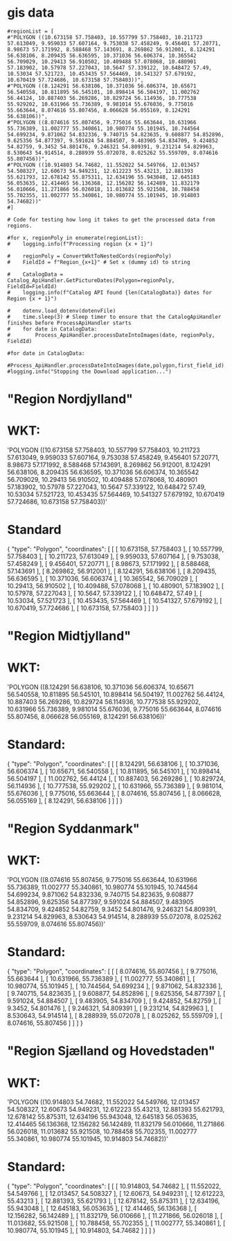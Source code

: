 # gis data

    #regionList = [
    #"POLYGON ((10.673158 57.758403, 10.557799 57.758403, 10.211723 57.613049, 9.959033 57.607164, 9.753038 57.458249, 9.456401 57.20771, 8.98673 57.171992, 8.588468 57.143691, 8.269862 56.912001, 8.124291 56.638106, 8.209435 56.636595, 10.371036 56.606374, 10.365542 56.709029, 10.29413 56.910502, 10.409488 57.078068, 10.480901 57.183902, 10.57978 57.227043, 10.5647 57.339122, 10.648472 57.49, 10.53034 57.521723, 10.453435 57.564469, 10.541327 57.679192, 10.670419 57.724686, 10.673158 57.758403))",
    #"POLYGON ((8.124291 56.638106, 10.371036 56.606374, 10.65671 56.540558, 10.811895 56.545101, 10.898414 56.504197, 11.002762 56.44124, 10.887403 56.269286, 10.829724 56.114936, 10.777538 55.929202, 10.631966 55.736389, 9.981014 55.676036, 9.775016 55.663644, 8.074616 55.807456, 8.066628 56.055169, 8.124291 56.638106))",
    #"POLYGON ((8.074616 55.807456, 9.775016 55.663644, 10.631966 55.736389, 11.002777 55.340861, 10.980774 55.101945, 10.744564 54.699234, 9.871062 54.832336, 9.740715 54.823635, 9.608877 54.852896, 9.625356 54.877397, 9.591024 54.884507, 9.483905 54.834709, 9.424852 54.82759, 9.3452 54.801476, 9.246321 54.809391, 9.231214 54.829963, 8.530643 54.914514, 8.288939 55.072078, 8.025262 55.559709, 8.074616 55.807456))",
    #"POLYGON ((10.914803 54.74682, 11.552022 54.549766, 12.013457 54.508327, 12.60673 54.949231, 12.612223 55.43213, 12.881393 55.621793, 12.678142 55.875311, 12.634196 55.943048, 12.645183 56.053635, 12.414465 56.136368, 12.156282 56.142489, 11.832179 56.010666, 11.271866 56.026018, 11.013682 55.921508, 10.788458 55.702355, 11.002777 55.340861, 10.980774 55.101945, 10.914803 54.74682))"
    #]

    # Code for testing how long it takes to get the processed data from regions.

    #for x, regionPoly in enumerate(regionList):
    #    logging.info(f"Processing region {x + 1}")

    #    regionPoly = ConvertWktToNestedCords(regionPoly)
    #    FieldId = f"Region_{x+1}" # Set x (dummy id) to string

    #    CatalogData = Catalog_ApiHandler.GetPictureDates(Polygon=regionPoly, FieldId=FieldId)
    #    logging.info(f"Catalog API found {len(CatalogData)} dates for Region {x + 1}")

    #    dotenv.load_dotenv(dotenvFile)
    #    time.sleep(3) # Sleep timer to ensure that the CatalogApiHandler finishes before ProcessApiHandler starts
    #    for date in CatalogData:
    #        Process_ApiHandler.processDateIntoImages(date, regionPoly, FieldId)  

    #for date in CatalogData:
        #Process_ApiHandler.processDateIntoImages(date,polygon,first_field_id)   
    #logging.info("Stopping the Download application...")

# "Region Nordjylland"
# WKT:
'POLYGON ((10.673158 57.758403, 10.557799 57.758403, 10.211723 57.613049, 9.959033 57.607164, 9.753038 57.458249, 9.456401 57.20771, 8.98673 57.171992, 8.588468 57.143691, 8.269862 56.912001, 8.124291 56.638106, 8.209435 56.636595, 10.371036 56.606374, 10.365542 56.709029, 10.29413 56.910502, 10.409488 57.078068, 10.480901 57.183902, 10.57978 57.227043, 10.5647 57.339122, 10.648472 57.49, 10.53034 57.521723, 10.453435 57.564469, 10.541327 57.679192, 10.670419 57.724686, 10.673158 57.758403))'
# Standard
{
  "type": "Polygon",
  "coordinates": [
    [
      [
        10.673158,
        57.758403
      ],
      [
        10.557799,
        57.758403
      ],
      [
        10.211723,
        57.613049
      ],
      [
        9.959033,
        57.607164
      ],
      [
        9.753038,
        57.458249
      ],
      [
        9.456401,
        57.20771
      ],
      [
        8.98673,
        57.171992
      ],
      [
        8.588468,
        57.143691
      ],
      [
        8.269862,
        56.912001
      ],
      [
        8.124291,
        56.638106
      ],
      [
        8.209435,
        56.636595
      ],
      [
        10.371036,
        56.606374
      ],
      [
        10.365542,
        56.709029
      ],
      [
        10.29413,
        56.910502
      ],
      [
        10.409488,
        57.078068
      ],
      [
        10.480901,
        57.183902
      ],
      [
        10.57978,
        57.227043
      ],
      [
        10.5647,
        57.339122
      ],
      [
        10.648472,
        57.49
      ],
      [
        10.53034,
        57.521723
      ],
      [
        10.453435,
        57.564469
      ],
      [
        10.541327,
        57.679192
      ],
      [
        10.670419,
        57.724686
      ],
      [
        10.673158,
        57.758403
      ]
    ]
  ]
}

#  "Region Midtjylland"
# WKT:
'POLYGON ((8.124291 56.638106, 10.371036 56.606374, 10.65671 56.540558, 10.811895 56.545101, 10.898414 56.504197, 11.002762 56.44124, 10.887403 56.269286, 10.829724 56.114936, 10.777538 55.929202, 10.631966 55.736389, 9.981014 55.676036, 9.775016 55.663644, 8.074616 55.807456, 8.066628 56.055169, 8.124291 56.638106))'
# Standard:
{
  "type": "Polygon",
  "coordinates": [
    [
      [
        8.124291,
        56.638106
      ],
      [
        10.371036,
        56.606374
      ],
      [
        10.65671,
        56.540558
      ],
      [
        10.811895,
        56.545101
      ],
      [
        10.898414,
        56.504197
      ],
      [
        11.002762,
        56.44124
      ],
      [
        10.887403,
        56.269286
      ],
      [
        10.829724,
        56.114936
      ],
      [
        10.777538,
        55.929202
      ],
      [
        10.631966,
        55.736389
      ],
      [
        9.981014,
        55.676036
      ],
      [
        9.775016,
        55.663644
      ],
      [
        8.074616,
        55.807456
      ],
      [
        8.066628,
        56.055169
      ],
      [
        8.124291,
        56.638106
      ]
    ]
  ]
}

# "Region Syddanmark"
# WKT:
'POLYGON ((8.074616 55.807456, 9.775016 55.663644, 10.631966 55.736389, 11.002777 55.340861, 10.980774 55.101945, 10.744564 54.699234, 9.871062 54.832336, 9.740715 54.823635, 9.608877 54.852896, 9.625356 54.877397, 9.591024 54.884507, 9.483905 54.834709, 9.424852 54.82759, 9.3452 54.801476, 9.246321 54.809391, 9.231214 54.829963, 8.530643 54.914514, 8.288939 55.072078, 8.025262 55.559709, 8.074616 55.807456))'
# Standard:
{
  "type": "Polygon",
  "coordinates": [
    [
      [
        8.074616,
        55.807456
      ],
      [
        9.775016,
        55.663644
      ],
      [
        10.631966,
        55.736389
      ],
      [
        11.002777,
        55.340861
      ],
      [
        10.980774,
        55.101945
      ],
      [
        10.744564,
        54.699234
      ],
      [
        9.871062,
        54.832336
      ],
      [
        9.740715,
        54.823635
      ],
      [
        9.608877,
        54.852896
      ],
      [
        9.625356,
        54.877397
      ],
      [
        9.591024,
        54.884507
      ],
      [
        9.483905,
        54.834709
      ],
      [
        9.424852,
        54.82759
      ],
      [
        9.3452,
        54.801476
      ],
      [
        9.246321,
        54.809391
      ],
      [
        9.231214,
        54.829963
      ],
      [
        8.530643,
        54.914514
      ],
      [
        8.288939,
        55.072078
      ],
      [
        8.025262,
        55.559709
      ],
      [
        8.074616,
        55.807456
      ]
    ]
  ]
}

# "Region Sjælland og Hovedstaden"
# WKT:
'POLYGON ((10.914803 54.74682, 11.552022 54.549766, 12.013457 54.508327, 12.60673 54.949231, 12.612223 55.43213, 12.881393 55.621793, 12.678142 55.875311, 12.634196 55.943048, 12.645183 56.053635, 12.414465 56.136368, 12.156282 56.142489, 11.832179 56.010666, 11.271866 56.026018, 11.013682 55.921508, 10.788458 55.702355, 11.002777 55.340861, 10.980774 55.101945, 10.914803 54.74682))'
# Standard:
{
  "type": "Polygon",
  "coordinates": [
    [
      [
        10.914803,
        54.74682
      ],
      [
        11.552022,
        54.549766
      ],
      [
        12.013457,
        54.508327
      ],
      [
        12.60673,
        54.949231
      ],
      [
        12.612223,
        55.43213
      ],
      [
        12.881393,
        55.621793
      ],
      [
        12.678142,
        55.875311
      ],
      [
        12.634196,
        55.943048
      ],
      [
        12.645183,
        56.053635
      ],
      [
        12.414465,
        56.136368
      ],
      [
        12.156282,
        56.142489
      ],
      [
        11.832179,
        56.010666
      ],
      [
        11.271866,
        56.026018
      ],
      [
        11.013682,
        55.921508
      ],
      [
        10.788458,
        55.702355
      ],
      [
        11.002777,
        55.340861
      ],
      [
        10.980774,
        55.101945
      ],
      [
        10.914803,
        54.74682
      ]
    ]
  ]
}